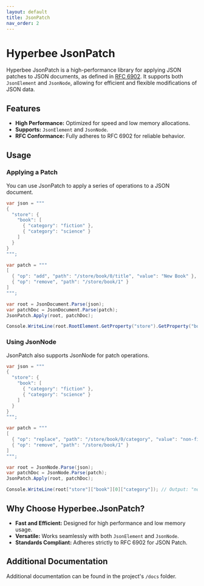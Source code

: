 ```yaml
---
layout: default
title: JsonPatch
nav_order: 2
---
```


# Hyperbee JsonPatch

Hyperbee JsonPatch is a high-performance library for applying JSON patches to JSON documents, as defined in [RFC 6902](https://www.rfc-editor.org/rfc/rfc6902.html). It supports both `JsonElement` and `JsonNode`, allowing for efficient and flexible modifications of JSON data.

## Features

- **High Performance:** Optimized for speed and low memory allocations.
- **Supports:** `JsonElement` and `JsonNode`.
- **RFC Conformance:** Fully adheres to RFC 6902 for reliable behavior.

## Usage

### Applying a Patch

You can use JsonPatch to apply a series of operations to a JSON document.

```csharp
var json = """
{ 
  "store": { 
    "book": [
      { "category": "fiction" }, 
      { "category": "science" } 
    ] 
  } 
}
""";

var patch = """
[
  { "op": "add", "path": "/store/book/0/title", "value": "New Book" },
  { "op": "remove", "path": "/store/book/1" }
]
""";

var root = JsonDocument.Parse(json);
var patchDoc = JsonDocument.Parse(patch);
JsonPatch.Apply(root, patchDoc);

Console.WriteLine(root.RootElement.GetProperty("store").GetProperty("book")[0].GetProperty("title")); // Output: "New Book"
```

### Using JsonNode

JsonPatch also supports JsonNode for patch operations.

```csharp
var json = """
{ 
  "store": { 
    "book": [
      { "category": "fiction" }, 
      { "category": "science" } 
    ] 
  } 
}
""";

var patch = """
[
  { "op": "replace", "path": "/store/book/0/category", "value": "non-fiction" },
  { "op": "remove", "path": "/store/book/1" }
]
""";

var root = JsonNode.Parse(json);
var patchDoc = JsonNode.Parse(patch);
JsonPatch.Apply(root, patchDoc);

Console.WriteLine(root["store"]["book"][0]["category"]); // Output: "non-fiction"
```

## Why Choose Hyperbee.JsonPatch?

- **Fast and Efficient:** Designed for high performance and low memory usage.
- **Versatile:** Works seamlessly with both `JsonElement` and `JsonNode`.
- **Standards Compliant:** Adheres strictly to RFC 6902 for JSON Patch.

## Additional Documentation

Additional documentation can be found in the project's `/docs` folder.
